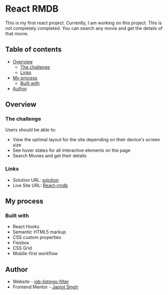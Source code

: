 # React RMDB

This is my first react project. Currently, I am working on this project. This is not completely completed. You can search any movie and get the details of that movie.

## Table of contents

- [Overview](#overview)
  - [The challenge](#the-challenge)
  - [Links](#links)
- [My process](#my-process)
  - [Built with](#built-with)
- [Author](#author)


## Overview

### The challenge

Users should be able to:

- View the optimal layout for the site depending on their device's screen size
- See hover states for all interactive elements on the page
- Search Movies and get their details

### Links

- Solution URL: [solution](https://www.frontendmentor.io/solutions/job-listings-with-filters-Q2yDs_r_B)
- Live Site URL: [React-rmdb](https://job-listings-filter.netlify.app/)

## My process

### Built with

- React Hooks
- Semantic HTML5 markup
- CSS custom properties
- Flexbox
- CSS Grid
- Mobile-first workflow

## Author

- Website - [job-listings-filter](https://job-listings-filter.netlify.app/)
- Frontend Mentor - [Japjot Singh](https://www.frontendmentor.io/profile/Japjotsingh02)
